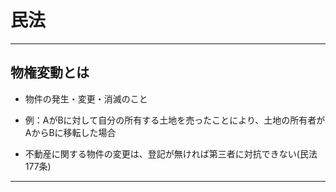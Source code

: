 # 民法

---

## 物権変動とは

- 物件の発生・変更・消滅のこと

- 例：AがBに対して自分の所有する土地を売ったことにより、土地の所有者がAからBに移転した場合
  
- 不動産に関する物件の変更は、登記が無ければ第三者に対抗できない(民法177条)

---
